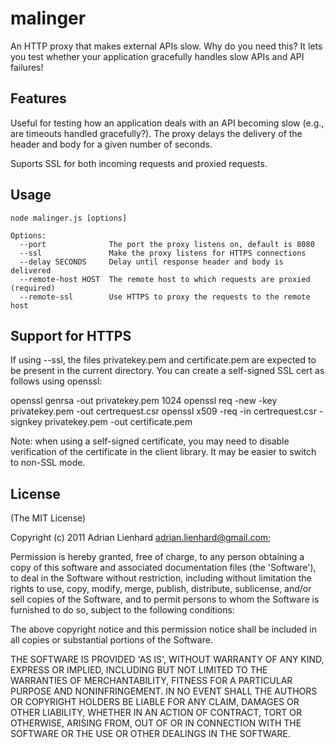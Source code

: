 # malinger

An HTTP proxy that makes external APIs slow. Why do you need this? It lets you test
whether your application gracefully handles slow APIs and API failures!

## Features

Useful for testing how an application deals with an API becoming slow (e.g.,
are timeouts handled gracefully?). The proxy delays the delivery of the
header and body for a given number of seconds.

Suports SSL for both incoming requests and proxied requests.

## Usage

    node malinger.js [options]

    Options:
      --port              The port the proxy listens on, default is 8080
      --ssl               Make the proxy listens for HTTPS connections
      --delay SECONDS     Delay until response header and body is delivered
      --remote-host HOST  The remote host to which requests are proxied (required)
      --remote-ssl        Use HTTPS to proxy the requests to the remote host


## Support for HTTPS

If using --ssl, the files privatekey.pem and certificate.pem are expected to be
present in the current directory. You can create a self-signed SSL cert as follows
using openssl:

   openssl genrsa -out privatekey.pem 1024
   openssl req -new -key privatekey.pem -out certrequest.csr
   openssl x509 -req -in certrequest.csr -signkey privatekey.pem -out certificate.pem

Note: when using a self-signed certificate, you may need to disable verification of
the certificate in the client library. It may be easier to switch to non-SSL mode.


## License 

(The MIT License)

Copyright (c) 2011 Adrian Lienhard adrian.lienhard@gmail.com;

Permission is hereby granted, free of charge, to any person obtaining
a copy of this software and associated documentation files (the
'Software'), to deal in the Software without restriction, including
without limitation the rights to use, copy, modify, merge, publish,
distribute, sublicense, and/or sell copies of the Software, and to
permit persons to whom the Software is furnished to do so, subject to
the following conditions:

The above copyright notice and this permission notice shall be
included in all copies or substantial portions of the Software.

THE SOFTWARE IS PROVIDED 'AS IS', WITHOUT WARRANTY OF ANY KIND,
EXPRESS OR IMPLIED, INCLUDING BUT NOT LIMITED TO THE WARRANTIES OF
MERCHANTABILITY, FITNESS FOR A PARTICULAR PURPOSE AND NONINFRINGEMENT.
IN NO EVENT SHALL THE AUTHORS OR COPYRIGHT HOLDERS BE LIABLE FOR ANY
CLAIM, DAMAGES OR OTHER LIABILITY, WHETHER IN AN ACTION OF CONTRACT,
TORT OR OTHERWISE, ARISING FROM, OUT OF OR IN CONNECTION WITH THE
SOFTWARE OR THE USE OR OTHER DEALINGS IN THE SOFTWARE.